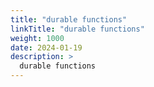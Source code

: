 ```yaml
---
title: "durable functions"
linkTitle: "durable functions"
weight: 1000
date: 2024-01-19
description: >
  durable functions
---
```


